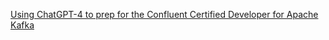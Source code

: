[Using ChatGPT-4 to prep for the Confluent Certified Developer for Apache Kafka](https://chat.openai.com/share/0863226f-bcfe-4347-a239-dd529ebf7f4c)